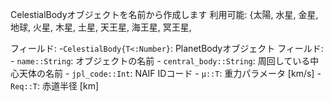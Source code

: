 CelestialBodyオブジェクトを名前から作成します 利用可能: {太陽, 水星, 金星, 地球, 火星, 木星, 土星, 天王星, 海王星, 冥王星, 

フィールド: -`CelestialBody{T<:Number}`: PlanetBodyオブジェクト フィールド:     - `name::String`: オブジェクトの名前     - `central_body::String`: 周回している中心天体の名前     - `jpl_code::Int`: NAIF IDコード     - `μ::T`: 重力パラメータ [km/s]     - `Req::T`: 赤道半径 [km]
